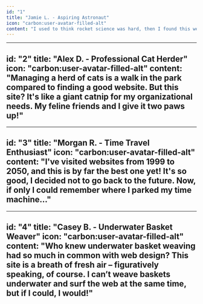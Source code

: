 ```yaml
---
id: "1"
title: "Jamie L. - Aspiring Astronaut"
icon: "carbon:user-avatar-filled-alt"
content: "I used to think rocket science was hard, then I found this website. Now, I'm pretty sure I could build a spaceship in my backyard. Bonus points for not having to wear a space suit while browsing!"
---
```


---
id: "2"
title: "Alex D. - Professional Cat Herder"
icon: "carbon:user-avatar-filled-alt"
content: "Managing a herd of cats is a walk in the park compared to finding a good website. But this site? It's like a giant catnip for my organizational needs. My feline friends and I give it two paws up!"
---

---
id: "3"
title: "Morgan R. - Time Travel Enthusiast"
icon: "carbon:user-avatar-filled-alt"
content: "I've visited websites from 1999 to 2050, and this is by far the best one yet! It's so good, I decided not to go back to the future. Now, if only I could remember where I parked my time machine..."
---

---
id: "4"
title: "Casey B. - Underwater Basket Weaver"
icon: "carbon:user-avatar-filled-alt"
content: "Who knew underwater basket weaving had so much in common with web design? This site is a breath of fresh air – figuratively speaking, of course. I can’t weave baskets underwater and surf the web at the same time, but if I could, I would!"
---
